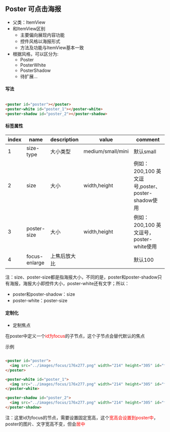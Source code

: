 ## Poster 可点击海报

* 父类：ItemView
* 和ItemView区别
    * 主要偏向展现内容功能
    * 控件风格以海报形式
    * 方法及功能与ItemView基本一致
* 根据风格，可以区分为:
    * Poster
    * PosterWhite
    * PosterShadow
    * 待扩展...

#### 写法

````html

<poster id="poster"></poster>
<poster-white id="poster_1"></poster-white>
<poster-shadow id="poster_2"></poster-shadow>
````

#### 标签属性

| index | name          | description | value             | comment                                |
|-------|---------------|-------------|-------------------|----------------------------------------|
| 1     | size-type     | 大小类型        | medium/small/mini | 默认small                                |
| 2     | size          | 大小          | width,height      | 例如：200,100 英文逗号,poster、poster-shadow使用 |
| 3     | poster-size   | 大小          | width,height      | 例如：200,100 英文逗号，poster-white使用         |
| 4     | focus-enlarge | 上焦后放大比      |                   | 默认100                                  |

注：size、poster-size都是指海报大小，不同的是，poster和poster-shadow只有海报，海报大小即控件大小，poster-white还有文字；所以：
  * poster和poster-shadow：size
  * poster-white：poster-size


#### 定制化

* 定制焦点

在poster中定义一个<span style="color:red;">id为focus</span>的子节点，这个子节点会替代默认的焦点

示例
```html

<poster id="poster">
  <img src="../images/focus/176x277.png" width="214" height="305" id="focus">
</poster>

<poster-white id="poster_1">
  <img src="../images/focus/176x277.png" width="214" height="305" id="focus">
</poster-white>

<poster-shadow id="poster_2">
  <img src="../images/focus/176x277.png" width="214" height="305" id="focus">
</poster-shadow>
```

注：这里id为focus的节点，需要设置固定宽高，这个<span style="color:red;">宽高会设置到poster中</span>，poster的图片、文字宽高不变，但会<span style="color:red;">居中</span>
